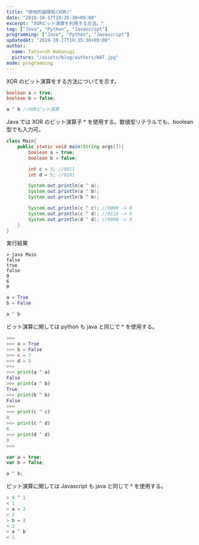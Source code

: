 ```yaml
---
title: "排他的論理和(XOR)"
date: "2019-10-17T19:35:30+09:00"
excerpt: "XORビット演算を利用する方法。"
tag: ["Java", "Python", "Javascript"]
programming: ["Java", "Python", "Javascript"]
updatedAt: "2019-10-17T19:35:30+09:00"
author:
  name: Tatsuroh Wakasugi
  picture: "/assets/blog/authors/WAT.jpg"
mode: programming
---
```


XOR のビット演算をする方法についてを示す。

<div class="note_content_by_programming_language" id="note_content_Java">

```java
boolean a = true;
boolean b = false;

a ^ b //XORビット演算
```

Java では XOR のビット演算子 **^** を使用する。数値型リテラルでも、boolean 型でも入力可。

```java
class Main{
    public static void main(String args[]){
        boolean a = true;
        boolean b = false;

        int c = 3; //0011
        int d = 5; //0101

        System.out.println(a ^ a);
        System.out.println(a ^ b);
        System.out.println(b ^ b);

        System.out.println(c ^ c); //0000 -> 0
        System.out.println(c ^ d); //0110 -> 6
        System.out.println(d ^ d); //0000 -> 0
    }
}
```

実行結果

```
> java Main
false
true
false
0
6
0
```

</div>
<div class="note_content_by_programming_language" id="note_content_Python">

```python
a = True
b = False

a ^ b
```

ビット演算に関しては python も java と同じで **^** を使用する。

```python
>>>
>>> a = True
>>> b = False
>>> c = 3
>>> d = 5
>>>
>>> print(a ^ a)
False
>>> print(a ^ b)
True
>>> print(b ^ b)
False
>>>
>>> print(c ^ c)
0
>>> print(c ^ d)
6
>>> print(d ^ d)
0
>>>
```

</div>
<div class="note_content_by_programming_language" id="note_content_Javascript">

```javascript
var a = true;
var b = false;

a ^ b;
```

ビット演算に関しては Javascript も java と同じで **^** を使用する。

```javascript
> 0 ^ 1
< 1
> a = 2
< 2
> b = 3
< 3
> a ^ b
< 1
```

</div>
